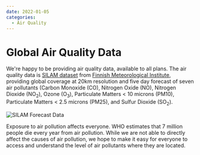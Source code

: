 ```yaml
---
date: 2022-01-05
categories:
  - Air Quality
---
```


# Global Air Quality Data 

We're happy to be providing air quality data, available to all plans. The air quality data is [SILAM dataset](https://tdb.com) from [Finnish Meteorological Institute](https://fmi.org), providing global coverage at 20km resolution and five day forecast of seven air pollutants (Carbon Monoxide (CO), Nitrogen Oxide (NO), Nitrogen Dioxide (NO<sub>2</sub>), Ozone (O<sub>3</sub>), Particulate Matters < 10 microns (PM10), Particulate Matters < 2.5 microns (PM25), and Sulfur Dioxide (SO<sub>2</sub>).

![SILAM Forecast Data](https://oikostatic.nyc3.cdn.digitaloceanspaces.com/silam.png)

<!-- more -->

Exposure to air pollution affects everyone. WHO estimates that 7 million people die every year from air pollution. While we are not able to directly affect the causes of air pollution, we hope to make it easy for everyone to access and understand the level of air pollutants where they are located.
